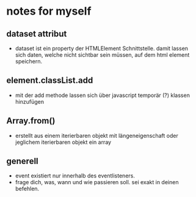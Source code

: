 # notes for myself

## dataset attribut

- dataset ist ein property der HTMLElement Schnittstelle. damit lassen sich daten, welche nicht sichtbar sein müssen, auf dem html element speichern.

## element.classList.add

- mit der add methode lassen sich über javascript temporär (?) klassen hinzufügen

## Array.from()

- erstellt aus einem iterierbaren objekt mit längeneigenschaft oder jeglichem iterierbaren objekt ein array

## generell

- event existiert nur innerhalb des eventlisteners.
- frage dich, was, wann und wie passieren soll. sei exakt in deinen befehlen.
